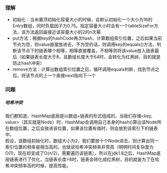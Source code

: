 ### 理解 ###
+ 初始化：当未置顶初始化容量大小的时候，会默认初始化一个大小为16的Entry数组，同时负载因子为0.75。指定容量大小时会有一个tableSizeFor方法，该方法返回最接近该容量大小的2的n次幂
+ put方法：根据key的hashCode再次hash，计算数组索引位置，之后如果当前节点为空，则value直接放进去，不为空的话，则调用key的equals()方法，判断该节点下的链表哪个相等，相等直接覆盖，不相等则将该value放入链表最后（如果链表长度大于8，且数组长度大于64时，会转化为红黑树，目的就是防止hash冲突）
+ remove方法：计算出数组索引位置之后，循环调用equals判断，找到节点之后，将该节点的上一个直接next指向下一个
### 问题 ###
##### 哈希冲突 #####
我们都知道，HashMap底层是以数组+链表的形式组成的，当我们存储<key, value>（其实就是Node）时，HashMap会调用自己本身的hash()算出该Node所在数组位置，之后会放进该位置，如果该位置有值时，则会放到该索引下的链表中。<br/>
假设，该数组初始化时，数组大小为2，我们要放十个Node进去，则计算出同一索引位置的频率是相当高的，也就说哈希冲突频率非常高（明明时间复杂度为O(1)，现在却变成了O(n/2)，需要遍历该链表），所以在jdk1.8之后，HashMap底层链表进行了优化，当链表长度>8时，链表会转化成红黑树，目的就是为了在哈希冲突频率高的时候，提高性能。